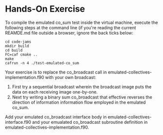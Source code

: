 Hands-On Exercise
=================

To compile the emulated co_sum test inside the virtual machine, execute 
the following steps at the command line (if you're reading the current
REAMDE.md file outside a browser, ignore the back ticks below:

```
cd code-jams
mkdir build
cd build
FC=caf cmake ..
make 
cafrun -n 4 ./test-emulated-co_sum
```

Your exercise is to replace the co_broadcast call in 
emulated-collectives-implementation.f90 with your own broadcast:

1. First try a sequential broadcast wherein the broadcast image
   puts the data on each receiving image one-by-one.
2. Next try writing a binary sum co_broadcast that effective
   reverses the direction of information information flow 
   employed in the emulated co_sum.

Add your emulated co_broadcast interface body in
emulated-collectives-interface.f90 and your emualated co_broadcast
subroutine definition in emulated-collectives-implementation.f90.
